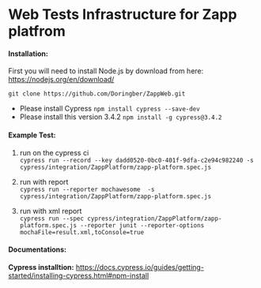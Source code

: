 # Web Tests Infrastructure for Zapp platfrom #



#### Installation: ####
First you will need to install Node.js by download from here:
https://nodejs.org/en/download/

`git clone https://github.com/Doringber/ZappWeb.git`<br>
* Please install Cypress `npm install cypress --save-dev`
* Please install this version 3.4.2  `npm install -g cypress@3.4.2`


#### Example Test: ####
1. run on the cypress ci<br>
`cypress run --record --key dadd0520-0bc0-401f-9dfa-c2e94c982240 -s cypress/integration/ZappPlatform/zapp-platform.spec.js`

2. run with report<br>
`cypress run --reporter mochawesome  -s cypress/integration/ZappPlatform/zapp-platform.spec.js`    

3. run with xml report<br>
`cypress run --spec cypress/integration/ZappPlatform/zapp-platform.spec.js --reporter junit --reporter-options mochaFile=result.xml,toConsole=true`



#### Documentations: ####
__Cypress installtion:__ https://docs.cypress.io/guides/getting-started/installing-cypress.html#npm-install<br>




